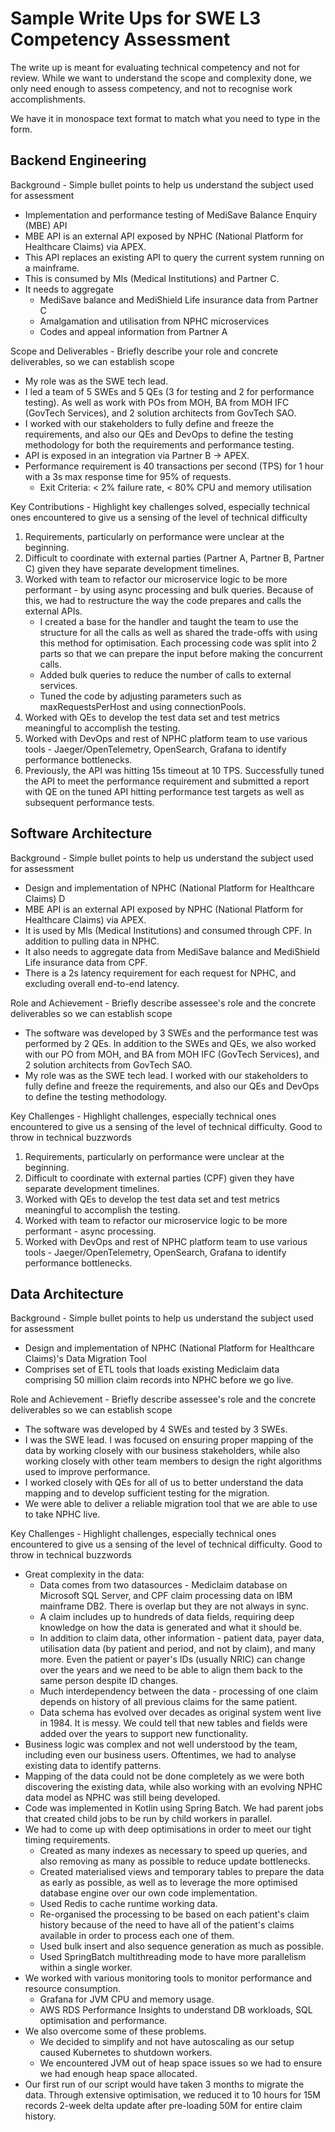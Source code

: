 # Sample Write Ups for SWE L3 Competency Assessment

The write up is meant for evaluating technical competency and not for review. While we want to understand the scope and complexity done, we only need enough to assess competency, and not to recognise work accomplishments.

We have it in monospace text format to match what you need to type in the form.

## Backend Engineering

Background - Simple bullet points to help us understand the subject used for assessment

- Implementation and performance testing of MediSave Balance Enquiry (MBE) API
- MBE API is an external API exposed by NPHC (National Platform for Healthcare Claims) via APEX.
- This API replaces an existing API to query the current system running on a mainframe.
- This is consumed by MIs (Medical Institutions) and Partner C.
- It needs to aggregate
    - MediSave balance and MediShield Life insurance data from Partner C
    - Amalgamation and utilisation from NPHC microservices
    - Codes and appeal information from Partner A

Scope and Deliverables - Briefly describe your role and concrete deliverables, so we can establish scope

- My role was as the SWE tech lead.
- I led a team of 5 SWEs and 5 QEs (3 for testing and 2 for performance testing). As well as work with POs from MOH, BA from MOH IFC (GovTech Services), and 2 solution architects from GovTech SAO.
- I worked with our stakeholders to fully define and freeze the requirements, and also our QEs and DevOps to define the testing methodology for both the requirements and performance testing.
- API is exposed in an integration via Partner B -> APEX.
- Performance requirement is 40 transactions per second (TPS) for 1 hour with a 3s max response time for 95% of requests.
    - Exit Criteria: < 2% failure rate, < 80% CPU and memory utilisation

Key Contributions - Highlight key challenges solved, especially technical ones encountered to give us a sensing of the level of technical difficulty

1. Requirements, particularly on performance were unclear at the beginning.
2. Difficult to coordinate with external parties (Partner A, Partner B, Partner C) given they have separate development timelines.
3. Worked with team to refactor our microservice logic to be more performant - by using async processing and bulk queries. Because of this, we had to restructure the way the code prepares and calls the external APIs.
    - I created a base for the handler and taught the team to use the structure for all the calls as well as shared the trade-offs with using this method for optimisation. Each processing code was split into 2 parts so that we can prepare the input before making the concurrent calls.
    - Added bulk queries to reduce the number of calls to external services.
    - Tuned the code by adjusting parameters such as maxRequestsPerHost and using connectionPools.
4. Worked with QEs to develop the test data set and test metrics meaningful to accomplish the testing.
5. Worked with DevOps and rest of NPHC platform team to use various tools - Jaeger/OpenTelemetry, OpenSearch, Grafana to identify performance bottlenecks.
6. Previously, the API was hitting 15s timeout at 10 TPS. Successfully tuned the API to meet the performance requirement and submitted a report with QE on the tuned API hitting performance test targets as well as subsequent performance tests.

## Software Architecture

Background - Simple bullet points to help us understand the subject used for assessment
- Design and implementation of NPHC (National Platform for Healthcare Claims) D
- MBE API is an external API exposed by NPHC (National Platform for Healthcare Claims) via APEX.
- It is used by MIs (Medical Institutions) and consumed through CPF. In addition to pulling data in NPHC.
- It also needs to aggregate data from MediSave balance and MediShield Life insurance data from CPF.
- There is a 2s latency requirement for each request for NPHC, and excluding overall end-to-end latency.

Role and Achievement - Briefly describe assessee's role and the concrete deliverables so we can establish scope
- The software was developed by 3 SWEs and the performance test was performed by 2 QEs. In addition to the SWEs and QEs, we also worked with our PO from MOH, and BA from MOH IFC (GovTech Services), and 2 solution architects from GovTech SAO.
- My role was as the SWE tech lead. I worked with our stakeholders to fully define and freeze the requirements, and also our QEs and DevOps to define the testing methodology.

Key Challenges - Highlight challenges, especially technical ones encountered to give us a sensing of the level of technical difficulty. Good to throw in technical buzzwords
1. Requirements, particularly on performance were unclear at the beginning.
2. Difficult to coordinate with external parties (CPF) given they have separate development timelines.
3. Worked with QEs to develop the test data set and test metrics meaningful to accomplish the testing.
4. Worked with team to refactor our microservice logic to be more performant - async processing.
5. Worked with DevOps and rest of NPHC platform team to use various tools - Jaeger/OpenTelemetry, OpenSearch, Grafana to identify performance bottlenecks.

## Data Architecture

Background - Simple bullet points to help us understand the subject used for assessment
- Design and implementation of NPHC (National Platform for Healthcare Claims)'s Data Migration Tool
- Comprises set of ETL tools that loads existing Mediclaim data comprising 50 million claim records into NPHC before we go live.

Role and Achievement - Briefly describe assessee's role and the concrete deliverables so we can establish scope
- The software was developed by 4 SWEs and tested by 3 SWEs.
- I was the SWE lead. I was focused on ensuring proper mapping of the data by working closely with our business stakeholders, while also working closely with other team members to design the right algorithms used to improve performance.
- I worked closely with QEs for all of us to better understand the data mapping and to develop sufficient testing for the migration.
- We were able to deliver a reliable migration tool that we are able to use to take NPHC live.

Key Challenges - Highlight challenges, especially technical ones encountered to give us a sensing of the level of technical difficulty. Good to throw in technical buzzwords
- Great complexity in the data:
  - Data comes from two datasources - Mediclaim database on Microsoft SQL Server, and CPF claim processing data on IBM mainframe DB2. There is overlap but they are not always in sync.
  - A claim includes up to hundreds of data fields, requiring deep knowledge on how the data is generated and what it should be.
  - In addition to claim data, other information - patient data, payer data, utilisation data (by patient and period, and not by claim), and many more. Even the patient or payer's IDs (usually NRIC) can change over the years and we need to be able to align them back to the same person despite ID changes.
  - Much interdependency between the data - processing of one claim depends on history of all previous claims for the same patient.
  - Data schema has evolved over decades as original system went live in 1984. It is messy. We could tell that new tables and fields were added over the years to support new functionality.
- Business logic was complex and not well understood by the team, including even our business users. Oftentimes, we had to analyse existing data to identify patterns.
- Mapping of the data could not be done completely as we were both discovering the existing data, while also working with an evolving NPHC data model as NPHC was still being developed.
- Code was implemented in Kotlin using Spring Batch. We had parent jobs that created child jobs to be run by child workers in parallel.
- We had to come up with deep optimisations in order to meet our tight timing requirements.
  - Created as many indexes as necessary to speed up queries, and also removing as many as possible to reduce update bottlenecks.
  - Created materialised views and temporary tables to prepare the data as early as possible, as well as to leverage the more optimised database engine over our own code implementation.
  - Used Redis to cache runtime working data.
  - Re-organised the processing to be based on each patient's claim history because of the need to have all of the patient's claims available in order to process each one of them.
  - Used bulk insert and also sequence generation as much as possible.
  - Used SpringBatch multithreading mode to have more parallelism within a single worker.
- We worked with various monitoring tools to monitor performance and resource consumption.
  - Grafana for JVM CPU and memory usage.
  - AWS RDS Performance Insights to understand DB workloads, SQL optimisation and performance.
- We also overcome some of these problems.
  - We decided to simplify and not have autoscaling as our setup caused Kubernetes to shutdown workers.
  - We encountered JVM out of heap space issues so we had to ensure we had enough heap space allocated.
- Our first run of our script would have taken 3 months to migrate the data. Through extensive optimisation, we reduced it to 10 hours for 15M records 2-week delta update after pre-loading 50M for entire claim history.
